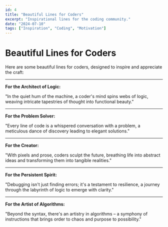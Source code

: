 ```yaml
---
id: 4
title: "Beautiful Lines for Coders"
excerpt: "Inspirational lines for the coding community."
date: "2024-07-10"
tags: ["Inspiration", "Coding", "Motivation"]
---
```


# Beautiful Lines for Coders

Here are some beautiful lines for coders, designed to inspire and appreciate the craft:

---

**For the Architect of Logic:**

"In the quiet hum of the machine, a coder's mind spins webs of logic, weaving intricate tapestries of thought into functional beauty."

---

**For the Problem Solver:**

"Every line of code is a whispered conversation with a problem, a meticulous dance of discovery leading to elegant solutions."

---

**For the Creator:**

"With pixels and prose, coders sculpt the future, breathing life into abstract ideas and transforming them into tangible realities."

---

**For the Persistent Spirit:**

"Debugging isn't just finding errors; it's a testament to resilience, a journey through the labyrinth of logic to emerge with clarity."

---

**For the Artist of Algorithms:**

"Beyond the syntax, there's an artistry in algorithms – a symphony of instructions that brings order to chaos and purpose to possibility."
